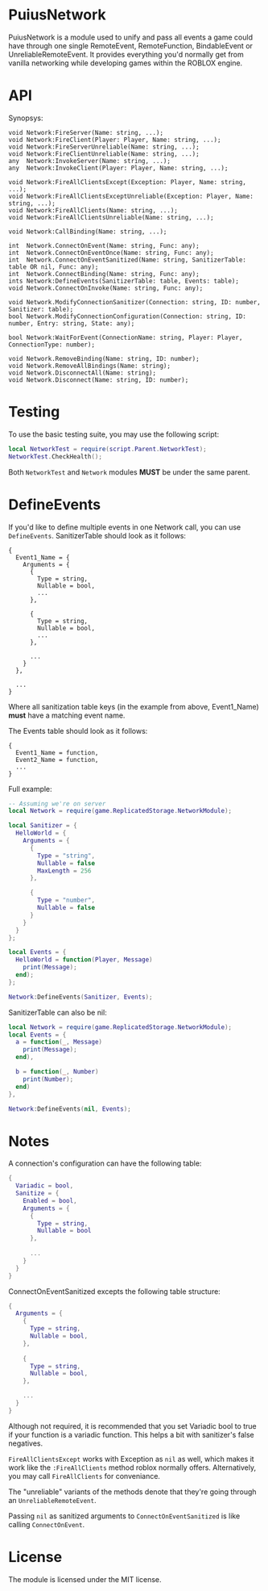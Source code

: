 # PuiusNetwork
PuiusNetwork is a module used to unify and pass all events a game could have through one single RemoteEvent, RemoteFunction, BindableEvent or UnreliableRemoteEvent. It provides everything you'd normally get from vanilla networking while developing games within the ROBLOX engine.

# API
Synopsys:
```luau
void Network:FireServer(Name: string, ...);
void Network:FireClient(Player: Player, Name: string, ...);
void Network:FireServerUnreliable(Name: string, ...);
void Network:FireClientUnreliable(Name: string, ...);
any  Network:InvokeServer(Name: string, ...);
any  Network:InvokeClient(Player: Player, Name: string, ...);

void Network:FireAllClientsExcept(Exception: Player, Name: string, ...);
void Network:FireAllClientsExceptUnreliable(Exception: Player, Name: string, ...);
void Network:FireAllClients(Name: string, ...);
void Network:FireAllClientsUnreliable(Name: string, ...);

void Network:CallBinding(Name: string, ...);

int  Network.ConnectOnEvent(Name: string, Func: any);
int  Network.ConnectOnEventOnce(Name: string, Func: any);
int  Network.ConnectOnEventSanitized(Name: string, SanitizerTable: table OR nil, Func: any);
int  Network.ConnectBinding(Name: string, Func: any);
ints Network:DefineEvents(SanitizerTable: table, Events: table);
void Network.ConnectOnInvoke(Name: string, Func: any);

void Network.ModifyConnectionSanitizer(Connection: string, ID: number, Sanitizer: table);
bool Network.ModifyConnectionConfiguration(Connection: string, ID: number, Entry: string, State: any);

bool Network:WaitForEvent(ConnectionName: string, Player: Player, ConnectionType: number);

void Network.RemoveBinding(Name: string, ID: number);
void Network.RemoveAllBindings(Name: string);
void Network.DisconnectAll(Name: string);
void Network.Disconnect(Name: string, ID: number);
```

# Testing
To use the basic testing suite, you may use the following script:
```lua
local NetworkTest = require(script.Parent.NetworkTest);
NetworkTest.CheckHealth();
```
Both `NetworkTest` and `Network` modules **MUST** be under the same parent.

# DefineEvents
If you'd like to define multiple events in one Network call, you can use `DefineEvents`. SanitizerTable should look as it follows:
```
{
  Event1_Name = {
    Arguments = {
      {
        Type = string,
        Nullable = bool,
        ...
      },

      {
        Type = string,
        Nullable = bool,
        ...
      },

      ...
    }
  },

  ...
}
```
Where all sanitization table keys (in the example from above, Event1_Name) **must** have a matching event name.

The Events table should look as it follows:
```
{
  Event1_Name = function,
  Event2_Name = function,
  ...
}
```

Full example:
```lua
-- Assuming we're on server
local Network = require(game.ReplicatedStorage.NetworkModule);

local Sanitizer = {
  HelloWorld = {
    Arguments = {
      {
        Type = "string",
        Nullable = false
        MaxLength = 256
      },

      {
        Type = "number",
        Nullable = false
      }
    }
  }
};

local Events = {
  HelloWorld = function(Player, Message)
    print(Message);
  end);
};

Network:DefineEvents(Sanitizer, Events);
```

SanitizerTable can also be nil:
```lua
local Network = require(game.ReplicatedStorage.NetworkModule);
local Events = {
  a = function(_, Message)
    print(Message);
  end),

  b = function(_, Number)
    print(Number);
  end)
},

Network:DefineEvents(nil, Events);
```
# Notes
A connection's configuration can have the following table:
```lua
{
  Variadic = bool,
  Sanitize = {
    Enabled = bool,
    Arguments = {
      {
        Type = string,
        Nullable = bool
      },
      
      ...
    }
  }
}
```

ConnectOnEventSanitized excepts the following table structure:
```lua
{
  Arguments = { 
    {
      Type = string,
      Nullable = bool,
    },
  
    {
      Type = string,
      Nullable = bool,
    },

    ...
  }
}
```

Although not required, it is recommended that you set Variadic bool to true if your function is a variadic function. This helps a bit with sanitizer's false negatives.

`FireAllClientsExcept` works with Exception as `nil` as well, which makes it work like the `:FireAllClients` method roblox normally offers. Alternatively, you may call `FireAllClients` for conveniance.

The "unreliable" variants of the methods denote that they're going through an `UnreliableRemoteEvent`.

Passing `nil` as sanitized arguments to `ConnectOnEventSanitized` is like calling `ConnectOnEvent`.

# License
The module is licensed under the MIT license.
